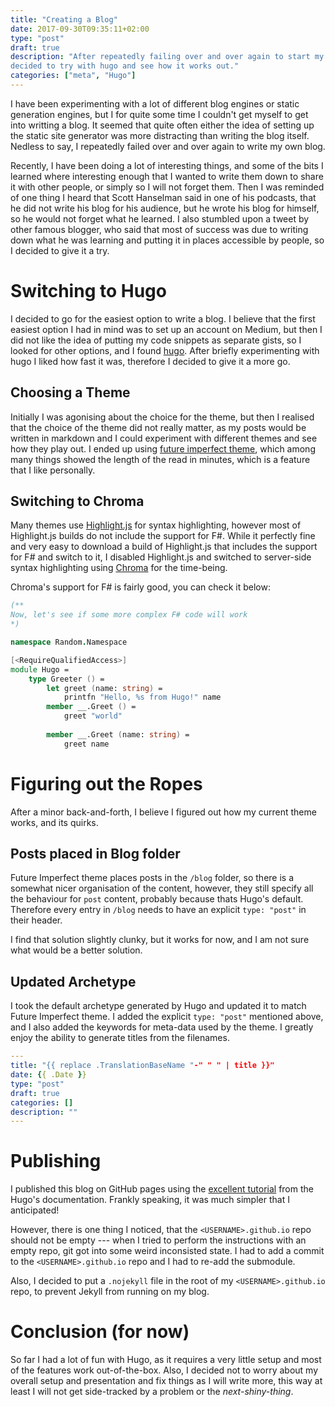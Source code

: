 ```yaml
---
title: "Creating a Blog"
date: 2017-09-30T09:35:11+02:00
type: "post"
draft: true
description: "After repeatedly failing over and over again to start my own blog, I have
decided to try with hugo and see how it works out."
categories: ["meta", "Hugo"]
---
```

I have been experimenting with a lot of different blog engines or static
generation engines, but I for quite some time I couldn't get myself to get into
writting a blog.  It seemed that quite often either the idea of setting up the
static site generator was more distracting than writing the blog itself.
Nedless to say, I repeatedly failed over and over again to write my own blog.

Recently, I have been doing a lot of interesting things, and some of the bits I
learned where interesting enough that I wanted to write them down to share it
with other people, or simply so I will not forget them.  Then I was reminded of
one thing I heard that Scott Hanselman said in one of his podcasts, that he did
not write his blog for his audience, but he wrote his blog for himself, so he
would not forget what he learned.  I also stumbled upon a tweet by other famous
blogger, who said that most of success was due to writing down what he was
learning and putting it in places accessible by people, so I decided to give it
a try.

<!-- TODO: Find the reference mentioned in the text -->

# Switching to Hugo
I decided to go for the easiest option to write a blog.  I believe that the
first easiest option I had in mind was to set up an account on Medium, but then
I did not like the idea of putting my code snippets as separate gists, so I
looked for other options, and I found [hugo](https://gohugo.io).  After briefly
experimenting with hugo I liked how fast it was, therefore I decided to give it
a more go.

## Choosing a Theme
Initially I was agonising about the choice for the theme, but then I realised
that the choice of the theme did not really matter, as my posts would be written
in markdown and I could experiment with different themes and see how they play
out.  I ended up using
[future imperfect theme](https://github.com/jpescador/hugo-future-imperfect),
which among many things showed the length of the read in minutes, which is a
feature that I like personally.

## Switching to Chroma
Many themes use [Highlight.js](https://highlightjs.org) for syntax highlighting,
however most of Highlight.js builds do not include the support for F#.  While it
perfectly fine and very easy to download a build of Highlight.js that includes
the support for F# and switch to it, I disabled Highlight.js and switched to
server-side syntax highlighting using
[Chroma](https://github.com/alecthomas/chroma) for the time-being.

Chroma's support for F# is fairly good, you can check it below:
```fsharp
(**
Now, let's see if some more complex F# code will work
*)

namespace Random.Namespace

[<RequireQualifiedAccess>]
module Hugo =
    type Greeter () =
        let greet (name: string) =
            printfn "Hello, %s from Hugo!" name
        member __.Greet () =
            greet "world"
        
        member __.Greet (name: string) =
            greet name
```

# Figuring out the Ropes
After a minor back-and-forth, I believe I figured out how my current theme
works, and its quirks.

## Posts placed in Blog folder
Future Imperfect theme places posts in the `/blog` folder, so there is a
somewhat nicer organisation of the content, however, they still specify all the
behaviour for `post` content, probably because thats Hugo's default.  Therefore
every entry in `/blog` needs to have an explicit `type: "post"` in their header.

I find that solution slightly clunky, but it works for now, and I am not sure
what would be a better solution.

## Updated Archetype
I took the default archetype generated by Hugo and updated it to match Future
Imperfect theme.  I added the explicit `type: "post"` mentioned above, and I
also added the keywords for meta-data used by the theme.  I greatly enjoy the
ability to generate titles from the filenames.

```yaml
---
title: "{{ replace .TranslationBaseName "-" " " | title }}"
date: {{ .Date }}
type: "post"
draft: true
categories: []
description: ""
---

```

# Publishing
I published this blog on GitHub pages using the
[excellent tutorial](https://gohugo.io/hosting-and-deployment/hosting-on-github/#host-github-user-or-organization-pages)
from the Hugo's documentation.  Frankly speaking, it was much simpler that I
anticipated!

However, there is one thing I noticed, that the `<USERNAME>.github.io` repo
should not be empty --- when I tried to perform the instructions with an empty
repo, git got into some weird inconsisted state.  I had to add a commit to the
`<USERNAME>.github.io` repo and I had to re-add the submodule.

Also, I decided to put a `.nojekyll` file in the root of my
`<USERNAME>.github.io` repo, to prevent Jekyll from running on my blog.

# Conclusion (for now)
So far I had a lot of fun with Hugo, as it requires a very little setup and most
of the features work out-of-the-box.  Also, I decided not to worry about my
overall setup and presentation and fix things as I will write more, this way at
least I will not get side-tracked by a problem or the *next-shiny-thing*.


